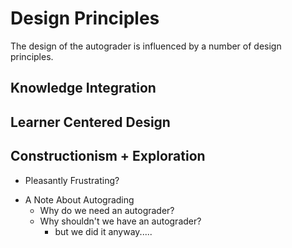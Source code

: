 # Design Principles

The design of the autograder is influenced by a number of design principles. 

## Knowledge Integration

## Learner Centered Design

## Constructionism + Exploration
- Pleasantly Frustrating?

* A Note About Autograding
	* Why do we need an autograder?
	* Why shouldn't we have an autograder?
		* but we did it anyway.....